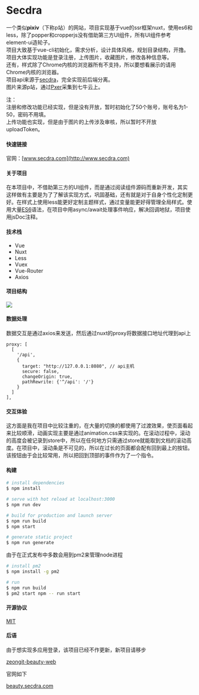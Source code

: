 # Secdra
一个类似**pixiv**（下称p站）的网站，项目实现基于vue的ssr框架nuxt，使用es6和less，除了popper和cropperjs没有借助第三方UI组件，所有UI组件参考element-ui造轮子。  
项目大致基于vue-cli初始化，需求分析，设计具体风格，规划目录结构，开撸。  
项目大体实现功能是登录注册，上传图片，收藏图片，修改各种信息等。  
还有，样式除了Chrome内核的浏览器所有不支持，所以要想看展示的请用Chrome内核的浏览器。  
项目api来源于[secdra](https://github.com/JunJieFu/secdra)，完全实现前后端分离。  
图片来源p站，通过[Pxer](https://github.com/FoXZilla/Pxer)采集到七牛云上。  

注：  
注册和修改功能已经实现，但是没有开放，暂时初始化了50个账号，账号名为1-50，密码不用填。  
上传功能也实现，但是由于图片的上传涉及审核，所以暂时不开放uploadToken。  
#### 快速链接
官网：[www.secdra.com](http://www.secdra.com)

#### 关于项目
在本项目中，不借助第三方的UI组件，而是通过阅读组件源码而重新开发，其实这样做有主要是为了了解该实现方式，巩固基础，还有就是对于自身个性化定制更好。在样式上使用less能更好定制主题样式，通过变量能更好得管理全局样式。使用大量[ES6](http://es6.ruanyifeng.com/)语法，在项目中用async/await处理事件响应，解决回调地狱，项目使用jsDoc注释。

#### 技术栈
 - Vue
 - Nuxt
 - Less
 - Vuex
 - Vue-Router
 - Axios

#### 项目结构
![](https://github.com/JunJieFu/static-image/blob/master/secdra-web/catalog.png)

#### 数据处理
数据交互是通过axios来发送，然后通过nuxt的proxy将数据接口地址代理到api上

    proxy: [  
      [  
        '/api',  
        {  
          target: "http://127.0.0.1:8080", // api主机  
		  secure: false,  
          changeOrigin: true,  
          pathRewrite: {'^/api': '/'}  
        }  
      ]  
    ],

#### 交互体验
这方面是我在项目中比较注重的，在大量的切换的都使用了过渡效果，使页面看起来比较顺滑，动画实现主要是通过animation.css来实现的。在滚动过程中，滚动的高度会被记录到store中，所以在任何地方只需通过store就能取到文档的滚动高度。在项目中，滚动条是不可见的，所以在过长的页面都会配有回到最上的按钮。该按钮由于会比较常用，所以把回到顶部的事件作为了一个指令。

#### 构建
``` bash
# install dependencies
$ npm install

# serve with hot reload at localhost:3000
$ npm run dev

# build for production and launch server
$ npm run build
$ npm start

# generate static project
$ npm run generate
```
由于在正式发布中多数会用到pm2来管理node进程
``` bash
# install pm2
$ npm install -g pm2

# run 
$ npm run build
$ pm2 start npm -- run start
```

#### 开源协议
[MIT](https://opensource.org/licenses/MIT)


#### 后语
由于想实现多应用登录，该项目已经不作更新，新项目请移步

[zeongit-beauty-web](https://github.com/JunJieFu/zeongit-beauty-web)

官网如下

[beauty.secdra.com](http://beauty.secdra.com)
